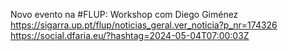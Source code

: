 Novo evento na #FLUP: Workshop com Diego Giménez https://sigarra.up.pt/flup/noticias_geral.ver_noticia?p_nr=174326 https://social.dfaria.eu/?hashtag=2024-05-04T07:00:03Z